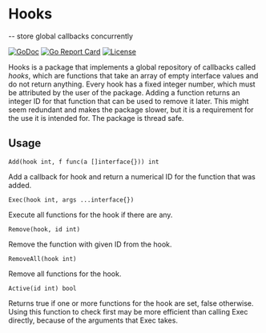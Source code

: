  # Hooks
   -- store global callbacks concurrently

[![GoDoc](https://godoc.org/github.com/rasteric/hooks/go?status.svg)](https://godoc.org/github.com/rasteric/hooks)
[![Go Report Card](https://goreportcard.com/badge/github.com/rasteric/hooks)](https://goreportcard.com/report/github.com/rasteric/hooks)
[![License](https://img.shields.io/badge/License-BSD%203--Clause-blue.svg)](https://opensource.org/licenses/BSD-3-Clause)

Hooks is a package that implements a global repository of callbacks called _hooks_, which are functions that take an array of empty interface values and do not return anything. Every hook has a fixed integer number, which must be attributed by the user of the package. Adding a function returns an integer ID for that function that can be used to remove it later. This might seem redundant and makes the package slower, but it is a requirement for the use it is intended for. The package is thread safe.

## Usage

`Add(hook int, f func(a []interface{})) int`

Add a callback for hook and return a numerical ID for the function that was added.

`Exec(hook int, args ...interface{})`

Execute all functions for the hook if there are any.

`Remove(hook, id int)`

Remove the function with given ID from the hook.

`RemoveAll(hook int)`

Remove all functions for the hook.

`Active(id int) bool`

Returns true if one or more functions for the hook are set, false otherwise. Using this function to check first may be more efficient than calling Exec directly, because of the arguments that Exec takes.
